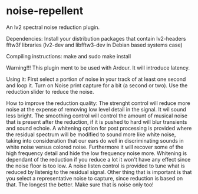 # noise-repellent

An lv2 spectral noise reduction plugin.

Dependencies: Install your distribution packages that contain lv2-headers fftw3f libraries (lv2-dev and libfftw3-dev in Debian based systems case)

Compiling instructions: make and sudo make install

Warning!!! This plugin ment to be used with Ardour. It will introduce latency.

Using it: First select a portion of noise in your track of at least one second and loop it. Turn on Noise print capture for a bit (a second or two). Use the reduction slider to reduce the noise.

How to improve the reduction quality: The strenght control will reduce more noise at the expense of removing low level detail in the signal. It wil sound less bright. The smoothing control will control the amount of musical noise that is present after the reduction, if it is pushed to hard will blur transients and sound echoie. A whitening option for post processing is provided where the residual spectrum will be modified to sound more like white noise, taking into consideration that our ears do well in discriminating sounds in white noise versus colored noise. Furthermore it will recover some of the high frequency detail and hide the low frequency noise more. Whitening is dependant of the reduction if you reduce a lot it won't have any effect since the noise floor is too low. A noise listen control is provided to tune what is reduced by listenig to the residual signal. Other thing that is important is that you select a representative noise to capture, since reduction is based on that. The longest the better. Make sure that is noise only too!
